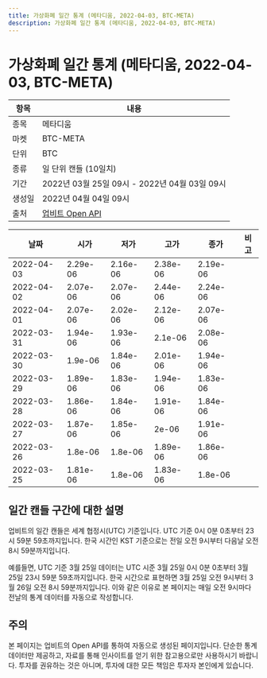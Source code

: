 ```yaml
---
title: 가상화폐 일간 통계 (메타디움, 2022-04-03, BTC-META)
description: 가상화폐 일간 통계 (메타디움, 2022-04-03, BTC-META)
---
```



가상화폐 일간 통계 (메타디움, 2022-04-03, BTC-META)
===

|항목|내용|
|--|--|
|종목|메타디움|
|마켓|BTC-META|
|단위|BTC|
|종류|일 단위 캔들 (10일치)|
|기간|2022년 03월 25일 09시 - 2022년 04월 03일 09시|
|생성일|2022년 04월 04일 09시|
|출처|[업비트 Open API](https://docs.upbit.com)|


|날짜|시가|저가|고가|종가|비고|
|--|--|--|--|--|--|
|2022-04-03|2.29e-06|2.16e-06|2.38e-06|2.19e-06|    |
|2022-04-02|2.07e-06|2.07e-06|2.44e-06|2.24e-06|    |
|2022-04-01|2.07e-06|2.02e-06|2.12e-06|2.07e-06|    |
|2022-03-31|1.94e-06|1.93e-06|2.1e-06|2.08e-06|    |
|2022-03-30|1.9e-06|1.84e-06|2.01e-06|1.94e-06|    |
|2022-03-29|1.89e-06|1.83e-06|1.94e-06|1.83e-06|    |
|2022-03-28|1.86e-06|1.84e-06|1.91e-06|1.84e-06|    |
|2022-03-27|1.87e-06|1.85e-06|2e-06|1.91e-06|    |
|2022-03-26|1.8e-06|1.8e-06|1.89e-06|1.86e-06|    |
|2022-03-25|1.81e-06|1.8e-06|1.83e-06|1.8e-06|    |


일간 캔들 구간에 대한 설명
---


업비트의 일간 캔들은 세계 협정시(UTC) 기준입니다. 
UTC 기준 0시 0분 0초부터 23시 59분 59초까지입니다. 
한국 시간인 KST 기준으로는 전일 오전 9시부터 다음날 오전 8시 59분까지입니다. 


예를들면, UTC 기준 3월 25일 데이터는 UTC 시준 3월 25일 0시 0분 0초부터 3월 25일 23시 59분 59초까지입니다. 
한국 시간으로 표현하면 3월 25일 오전 9시부터 3월 26일 오전 8시 59분까지입니다. 
이와 같은 이유로 본 페이지는 매일 오전 9시마다 전날의 통계 데이터를 자동으로 작성합니다. 


주의
---


본 페이지는 업비트의 Open API를 통하여 자동으로 생성된 페이지입니다. 
단순한 통계 데이터만 제공하고, 자료를 통해 인사이트를 얻기 위한 참고용으로만 사용하시기 바랍니다. 
투자를 권유하는 것은 아니며, 투자에 대한 모든 책임은 투자자 본인에게 있습니다. 
